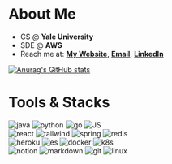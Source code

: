<h1>About Me</h1>

- CS @ **Yale University**
- SDE @ **AWS**
- Reach me at: **[My Website](http://alexyan.me)**, **[Email](mailto:alex.yuyan@outlook.com)**, **[LinkedIn](https://www.linkedin.com/in/alexyuyan/)**

[![Anurag's GitHub stats](https://github-stats-mu-brown.vercel.app/api?username=Alex-YuYan&show_icons=true&count_private=true?hide=issues,contribs&bg_color=ffffff&text_color=000000&icon_color=000000&title_color=db2e59&hide_border=true)](https://github.com/anuraghazra/github-readme-stats)

<h1>Tools & Stacks</h1>

![java](https://readme-components.vercel.app/api?component=logo&logo=java&text=false&animation=spin&fill=d23830)
![python](https://readme-components.vercel.app/api?component=logo&logo=python&text=false&animation=spin&fill=f0cf5a)
![go](https://readme-components.vercel.app/api?component=logo&logo=go&text=false&animation=spin&fill=85c6d4)
![JS](https://readme-components.vercel.app/api?component=logo&logo=javascript&text=false&animation=spin&fill=ebd94d)
<br/>
![react](https://readme-components.vercel.app/api?component=logo&logo=react&text=false&animation=spin&fill=7ed0ef)
![tailwind](https://readme-components.vercel.app/api?component=logo&logo=tailwindcss&text=false&animation=spin&fill=5fb3eb)
![spring](https://readme-components.vercel.app/api?component=logo&logo=spring&text=false&animation=spin&fill=7db150)
![redis](https://readme-components.vercel.app/api?component=logo&logo=redis&text=false&animation=spin&fill=c54436)
<br />
![heroku](https://readme-components.vercel.app/api?component=logo&logo=heroku&text=false&animation=spin&fill=3e0692)
![es](https://readme-components.vercel.app/api?component=logo&logo=elasticsearch&text=false&animation=spin&fill=efcd47)
![docker](https://readme-components.vercel.app/api?component=logo&logo=docker&text=false&animation=spin&fill=5fb3eb)
![k8s](https://readme-components.vercel.app/api?component=logo&logo=kubernetes&text=false&animation=spin&fill=5fb3eb)
<br />
![notion](https://readme-components.vercel.app/api?component=logo&logo=notion&text=false&animation=spin&fill=000000)
![markdown](https://readme-components.vercel.app/api?component=logo&logo=markdown&text=false&animation=spin&fill=000000)
![git](https://readme-components.vercel.app/api?component=logo&logo=git&text=false&animation=spin&fill=000000)
![linux](https://readme-components.vercel.app/api?component=logo&logo=linux&text=false&animation=spin&fill=000000)
